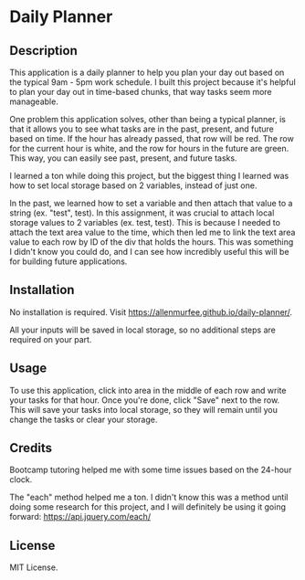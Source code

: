 # Daily Planner

## Description

This application is a daily planner to help you plan your day out based on the typical 9am - 5pm work schedule. I built this project because it's helpful to plan your day out in time-based chunks, that way tasks seem more manageable.

One problem this application solves, other than being a typical planner, is that it allows you to see what tasks are in the past, present, and future based on time. If the hour has already passed, that row will be red. The row for the current hour is white, and the row for hours in the future are green. This way, you can easily see past, present, and future tasks.

I learned a ton while doing this project, but the biggest thing I learned was how to set local storage based on 2 variables, instead of just one.

In the past, we learned how to set a variable and then attach that value to a string (ex. "test", test). In this assignment, it was crucial to attach local storage values to 2 variables (ex. test, test). This is because I needed to attach the text area value to the time, which then led me to link the text area value to each row by ID of the div that holds the hours. This was something I didn't know you could do, and I can see how incredibly useful this will be for building future applications.

## Installation

No installation is required. Visit https://allenmurfee.github.io/daily-planner/.

All your inputs will be saved in local storage, so no additional steps are required on your part.

## Usage

To use this application, click into area in the middle of each row and write your tasks for that hour. Once you're done, click "Save" next to the row. This will save your tasks into local storage, so they will remain until you change the tasks or clear your storage.

## Credits

Bootcamp tutoring helped me with some time issues based on the 24-hour clock.

The "each" method helped me a ton. I didn't know this was a method until doing some research for this project, and I will definitely be using it going forward: https://api.jquery.com/each/

## License

MIT License.
